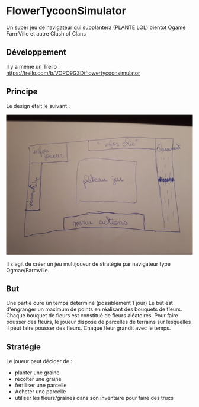 # FlowerTycoonSimulator
Un super jeu de navigateur qui supplantera (PLANTE LOL) bientot Ogame FarmVille et autre Clash of Clans

## Développement

Il y a même un Trello : https://trello.com/b/VOPO9G3D/flowertycoonsimulator

## Principe

Le design était le suivant :

![design](design/design.jpg)

Il s'agit de créer un jeu multijoueur de stratégie par navigateur type Ogmae/Farmville.

## But 

Une partie dure un temps déterminé (possiblement 1 jour)
Le but est d'engranger un maximum de points en réalisant des bouquets de fleurs.
Chaque bouquet de fleurs est constitué de fleurs aléatoires.
Pour faire pousser des fleurs, le joueur dispose de parcelles de terrains sur lesquelles il peut faire pousser des fleurs. Chaque fleur grandit avec le temps.

## Stratégie

Le joueur peut décider de :

 - planter une graine
 - récolter une graine
 - fertiliser une parcelle 
 - Acheter une parcelle
 - utiliser les fleurs/graines dans son inventaire pour faire des trucs

 


